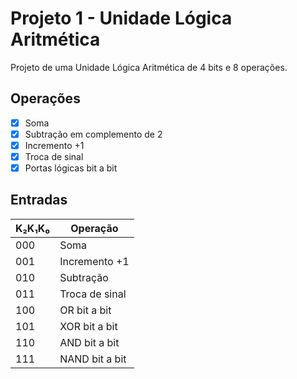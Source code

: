 # Projeto 1 - Unidade Lógica Aritmética

Projeto de uma Unidade Lógica Aritmética de 4 bits e 8 operações.

## Operações

- [x] Soma
- [x] Subtração em complemento de 2
- [x] Incremento +1
- [x] Troca de sinal
- [x] Portas lógicas bit a bit

## Entradas

| K₂K₁K₀ | Operação       |
| ------ | -------------- |
| 000    | Soma           |
| 001    | Incremento +1  |
| 010    | Subtração      |
| 011    | Troca de sinal |
| 100    | OR bit a bit   |
| 101    | XOR bit a bit  |
| 110    | AND bit a bit  |
| 111    | NAND bit a bit |